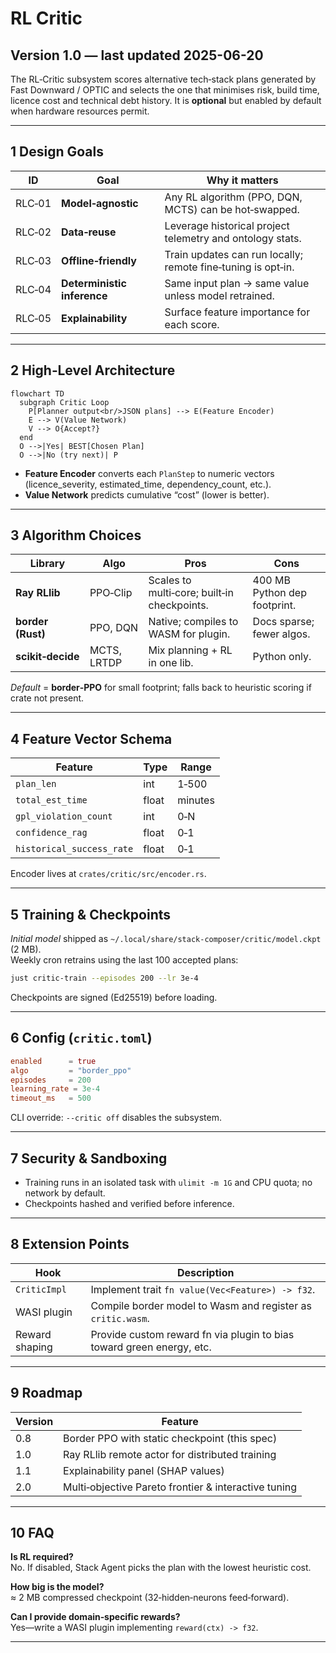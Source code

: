 # RL Critic

## Version 1.0 — last updated 2025-06-20

The RL‑Critic subsystem scores alternative tech‑stack plans generated by
Fast Downward / OPTIC and selects the one that minimises risk, build time,
licence cost and technical debt history. It is **optional** but enabled by
default when hardware resources permit.

---

## 1 Design Goals

| ID     | Goal                        | Why it matters                                               |
| ------ | --------------------------- | ------------------------------------------------------------ |
| RLC‑01 | **Model‑agnostic**          | Any RL algorithm (PPO, DQN, MCTS) can be hot‑swapped.        |
| RLC‑02 | **Data‑reuse**              | Leverage historical project telemetry and ontology stats.    |
| RLC‑03 | **Offline‑friendly**        | Train updates can run locally; remote fine‑tuning is opt‑in. |
| RLC‑04 | **Deterministic inference** | Same input plan → same value unless model retrained.         |
| RLC‑05 | **Explainability**          | Surface feature importance for each score.                   |

---

## 2 High‑Level Architecture

```mermaid
flowchart TD
  subgraph Critic Loop
    P[Planner output<br/>JSON plans] --> E(Feature Encoder)
    E --> V(Value Network)
    V --> O{Accept?}
  end
  O -->|Yes| BEST[Chosen Plan]
  O -->|No (try next)| P
```

- **Feature Encoder** converts each `PlanStep` to numeric vectors
  (licence_severity, estimated_time, dependency_count, etc.).
- **Value Network** predicts cumulative “cost” (lower is better).

---

## 3 Algorithm Choices

| Library           | Algo        | Pros                                        | Cons                         |
| ----------------- | ----------- | ------------------------------------------- | ---------------------------- |
| **Ray RLlib**     | PPO‑Clip    | Scales to multi‑core; built‑in checkpoints. | 400 MB Python dep footprint. |
| **border (Rust)** | PPO, DQN    | Native; compiles to WASM for plugin.        | Docs sparse; fewer algos.    |
| **scikit‑decide** | MCTS, LRTDP | Mix planning + RL in one lib.               | Python only.                 |

_Default_ = **border‑PPO** for small footprint; falls back to heuristic
scoring if crate not present.

---

## 4 Feature Vector Schema

| Feature                   | Type  | Range   |
| ------------------------- | ----- | ------- |
| `plan_len`                | int   | 1‑500   |
| `total_est_time`          | float | minutes |
| `gpl_violation_count`     | int   | 0‑N     |
| `confidence_rag`          | float | 0‑1     |
| `historical_success_rate` | float | 0‑1     |

Encoder lives at `crates/critic/src/encoder.rs`.

---

## 5 Training & Checkpoints

_Initial model_ shipped as
`~/.local/share/stack‑composer/critic/model.ckpt` (2 MB).  
Weekly cron retrains using the last 100 accepted plans:

```bash
just critic-train --episodes 200 --lr 3e-4
```

Checkpoints are signed (Ed25519) before loading.

---

## 6 Config (`critic.toml`)

```toml
enabled      = true
algo         = "border_ppo"
episodes     = 200
learning_rate = 3e-4
timeout_ms   = 500
```

CLI override: `--critic off` disables the subsystem.

---

## 7 Security & Sandboxing

- Training runs in an isolated task with
  `ulimit -m 1G` and CPU quota; no network by default.
- Checkpoints hashed and verified before inference.

---

## 8 Extension Points

| Hook           | Description                                                           |
| -------------- | --------------------------------------------------------------------- |
| `CriticImpl`   | Implement trait `fn value(Vec<Feature>) -> f32`.                      |
| WASI plugin    | Compile border model to Wasm and register as `critic.wasm`.           |
| Reward shaping | Provide custom reward fn via plugin to bias toward green energy, etc. |

---

## 9 Roadmap

| Version | Feature                                              |
| ------- | ---------------------------------------------------- |
| 0.8     | Border PPO with static checkpoint (this spec)        |
| 1.0     | Ray RLlib remote actor for distributed training      |
| 1.1     | Explainability panel (SHAP values)                   |
| 2.0     | Multi‑objective Pareto frontier & interactive tuning |

---

## 10 FAQ

**Is RL required?**  
No. If disabled, Stack Agent picks the plan with the lowest heuristic cost.

**How big is the model?**  
≈ 2 MB compressed checkpoint (32‑hidden‑neurons feed‑forward).

**Can I provide domain‑specific rewards?**  
Yes—write a WASI plugin implementing `reward(ctx) -> f32`.

---

